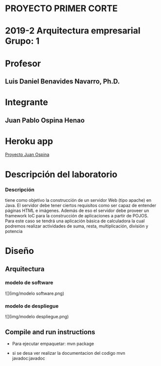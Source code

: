 # PROYECTO PRIMER CORTE 
# 2019-2  Arquitectura empresarial Grupo: 1

# Profesor
## Luis Daniel Benavides Navarro, Ph.D. 

# Integrante
## Juan Pablo Ospina Henao

# Heroku app
[Proyecto Juan Ospina](https://salty-river-29279.herokuapp.com/)




# Descripción del laboratorio
### Descripción 

tiene como objetivo la construcción de un servidor Web (tipo apache) en Java.
El servidor debe tener ciertos requisitos como ser capaz de entender páginas HTML e imágenes. 
Además de eso el servidor debe proveer un framework IoC para la construcción de aplicaciones a 
partir de POJOS. Para este caso se tendrá una aplicación básica de calculadora la cual podremos 
realizar actividades de suma, resta, multiplicación, división y potencia

# Diseño
## Arquitectura
### modelo de software
![](img/modelo software.png)
### modelo de despliegue
![](img/modelo despliegue.png)
## Compile and run instructions

* Para ejecutar empaquetar:
mvn package

* si se desa ver realizar la documentacion del codigo
mvn javadoc:javadoc




